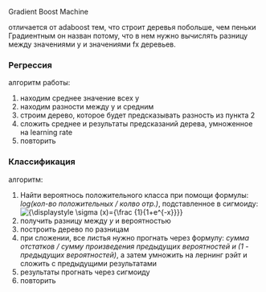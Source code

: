 Gradient Boost Machine

отличается от adaboost тем, что строит деревья побольше, чем пеньки
Градиентным он назван потому, что в нем нужно вычислять разницу между значениями y и значениями fx деревьев.
### Регрессия
алгоритм работы:
1) находим среднее значение всех y
2) находим разности между y и средним
3) строим дерево, которое будет предсказывать разность из пункта 2
4) сложить среднее и результаты предсказаний дерева, умноженное на learning rate
5) повторить
### Классификация
алгоритм:
1) Найти вероятнось положительного класса при помощи формулы:
		*log(кол-во положительных / колво отр.)*, подставленное в сигмоиду: ![{\displaystyle \sigma (x)={\frac {1}{1+e^{-x}}}}](https://wikimedia.org/api/rest_v1/media/math/render/svg/b2a78e39c42d7d51c4041d142740a7719e55b314)
2) получить разницу между *y* и вероятностью
3) построить дерево по разницам
4) при сложении, все листья нужно прогнать через формулу:
*сумма отстатков / сумму произведения предыдущих вероятностей и (1 - предыдущих вероятностей)*,
а затем умножить на лернинг рэйт и сложить с предыдущими результатами
4)  результаты прогнать через сигмоиду
5) повторить